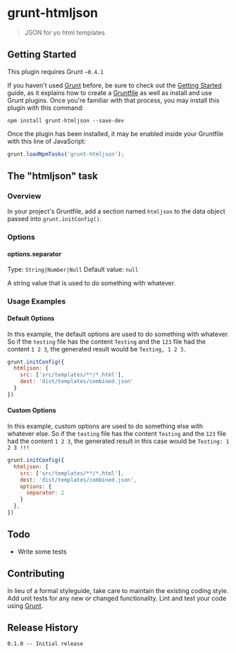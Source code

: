 # grunt-htmljson

> JSON for yo html templates

## Getting Started
This plugin requires Grunt `~0.4.1`

If you haven't used [Grunt](http://gruntjs.com/) before, be sure to check out the [Getting Started](http://gruntjs.com/getting-started) guide, as it explains how to create a [Gruntfile](http://gruntjs.com/sample-gruntfile) as well as install and use Grunt plugins. Once you're familiar with that process, you may install this plugin with this command:

```shell
npm install grunt-htmljson --save-dev
```

Once the plugin has been installed, it may be enabled inside your Gruntfile with this line of JavaScript:

```js
grunt.loadNpmTasks('grunt-htmljson');
```

## The "htmljson" task

### Overview
In your project's Gruntfile, add a section named `htmljson` to the data object passed into `grunt.initConfig()`.

### Options

#### options.separator
Type: `String|Number|Null`
Default value: `null`

A string value that is used to do something with whatever.

### Usage Examples

#### Default Options
In this example, the default options are used to do something with whatever. So if the `testing` file has the content `Testing` and the `123` file had the content `1 2 3`, the generated result would be `Testing, 1 2 3.`

```js
grunt.initConfig({
  htmljson: {
    src: ['src/templates/**/*.html'],
    dest: 'dist/templates/combined.json'
  }
})
```

#### Custom Options
In this example, custom options are used to do something else with whatever else. So if the `testing` file has the content `Testing` and the `123` file had the content `1 2 3`, the generated result in this case would be `Testing: 1 2 3 !!!`

```js
grunt.initConfig({
  htmljson: {
    src: ['src/templates/**/*.html'],
    dest: 'dist/templates/combined.json',
    options: {
      separator: 2
    }
  },
})
```

## Todo
- Write some tests

## Contributing
In lieu of a formal styleguide, take care to maintain the existing coding style. Add unit tests for any new or changed functionality. Lint and test your code using [Grunt](http://gruntjs.com/).

## Release History
```
0.1.0 -- Initial release
```
